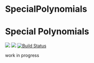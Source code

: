 # SpecialPolynomials

# Special Polynomials

[![](https://img.shields.io/badge/docs-stable-blue.svg)](https://jverzani.github.io/SpecialPolynomials.jl/stable)
[![](https://img.shields.io/badge/docs-latest-blue.svg)](https://jverzani.github.io/SpecialPolynomials.jl/dev)
[![Build Status](https://travis-ci.org/jverzani/SpecialPolynomials.jl.svg?branch=master)](https://travis-ci.org/jverzani/SpecialPolynomials.jl)

work in  progress
